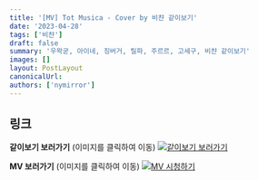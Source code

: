 ```yaml
---
title: '[MV] Tot Musica - Cover by 비챤 같이보기'
date: '2023-04-28'
tags: ['비챤']
draft: false
summary: '우왁굳, 아이네, 징버거, 릴파, 주르르, 고세구, 비챤 같이보기'
images: []
layout: PostLayout
canonicalUrl:
authors: ['nymirror']
---
```


## 링크

**같이보기 보러가기** (이미지를 클릭하여 이동)
[![같이보기 보러가기](https://cdn.discordapp.com/attachments/1136601898116464710/1211650793904807976/logo.png?ex=65eef8bc&is=65dc83bc&hm=95dc0e08c1f43025dd60def429896697b3787a9f923593eb50b24e9fb6280361&)](https://cafe.naver.com/steamindiegame/10974062)

**MV 보러가기** (이미지를 클릭하여 이동)
[![MV 시청하기](https://i.ytimg.com/vi/sP0E6y0gWxA/maxresdefault.jpg)](https://youtu.be/sP0E6y0gWxA)
